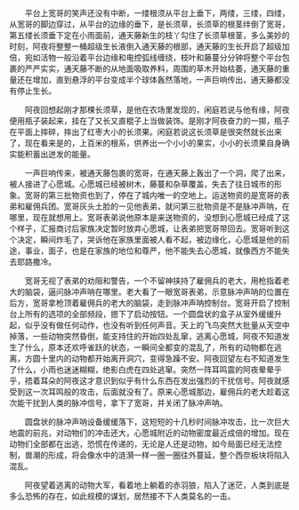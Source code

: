 　　平台上宽哥的笑声还没有中断，一缕根须从平台上垂下，两缕，三缕，四缕，从宽哥的脚边穿过，从平台的边缘的垂下，是长须草，长须草的根茎绊倒了宽哥，第五缕长须垂下定在小雨面前，通天藤新生的枝丫勾住了长须草根茎，多么美妙的时刻，阿夜将整整一桶超级生长液倒入通天藤的根部，通天藤的生长开启了超级加倍，宛如活物一般沿着平台边缘和电控弧线缠绕，枝叶和藤蔓分分钟将整个平台包裹的严严实实，通天藤不断的从地面吸取养料，周围的草木开始枯萎，通天藤的重量还在增加，直到悬浮的平台变成半个球体轰然落地，一声巨响传出，通天藤都没有停止生长。

　　阿夜回想起刚才那棵长须草，是他在农场里发现的，闲庭若说与他有缘，阿夜便用瓶子装起来，挂在了又长又直棍子上当做装饰。是刚才阿夜奋力的一掷，瓶子在平面上摔碎，摔出了红枣大小的长须果。闲庭若说这长须草是很突然就长出来了，现在看来是的，上百米的根系，供养出一个小小的果实，小小的长须果自身确实能积蓄出迸发的能量。

　　一声巨响传来，被通天藤包裹的宽哥，在通天藤上轰出了一个洞，爬了出来，被人接进了心愿城。心愿城已经被树木，藤蔓和杂草覆盖，失去了往日城市的形象。宽哥的第三批物资也到了，停在了城内唯一的空地上。运送物资的是宽哥的表弟和雇佣兵团。宽哥灰头土脸的一见他表弟，就问第三批物资是不是脉冲声呐，在哪里，现在就想用上。宽哥表弟说他原本是来送物资的，没想到心愿城已经成了这个样子，汇报商讨后家族决定暂时放弃心愿城，让表弟把宽哥带回去。宽哥听到这个决定，瞬间炸毛了，哭诉他在家族里面被人看不起，被边缘化，心愿城是他的前途，事业，面子，也是在家族的地位和尊严，他不能失去心愿城，就像西方不能失去耶路撒冷。

　　宽哥无视了表弟的劝阻和警告，一个不留神挟持了雇佣兵的老大，用枪指着老大的脑袋，逼问脉冲声呐在哪里。老大看了一眼宽哥表弟，示意脉冲声呐的位置在后方，宽哥拿枪顶着雇佣兵的老大的脑袋，走到脉冲声呐控制台。宽哥开启了控制台上所有的选项的全部频段，摁下了启动按钮。一个圆盘状的盒子从室外缓缓升起，似乎没有做任何动作，也没有听到任何声音。天上的飞鸟突然大批量从天空中掉落，一些动物突然昏倒，能支持住的开始四处乱窜，逃离心愿城，阿夜不知道发生了什么，原本还欢呼雀跃的状态，一瞬间全都变的混乱了，所有的动物都在逃离，方圆十里内的动物都开始离开洞穴，变得急躁不安。阿夜回望左右不知道发生了什么，小雨也迷迷糊糊，绝影白虎在四处逃窜。突然一阵耳鸣震的阿夜晕晕乎乎，捂着耳朵的阿夜这才意识到似乎有什么东西在发出强烈的干扰信号。阿夜就感受到这一次耳鸣般的攻击，后面就没有了。原来心愿城那边，雇佣兵的老大趁着这次能干扰到人类的脉冲信号，拿下了宽哥，并关闭了脉冲声呐。

　　圆盘状的脉冲声呐设备缓缓落下，这短短的十几秒时间脉冲攻击，比一次巨大地震的前兆，对动物们的冲击还大，心愿城附近的动物密度最近成倍的增加。现在动物们全部都在出逃，恐慌在传递的，无论是人还是动物，如今局面已经无法控制，兽潮的形成，将会像水中的涟漪一样一圈一圈往外蔓延，整个西奈板块将陷入混乱。

　　阿夜望着逃离的动物大军，看着地上躺着的赤羽狼，陷入了迷茫，人类到底是多么恐怖的存在，如此规模的谋划，居然接不下人类莫名的一击。
